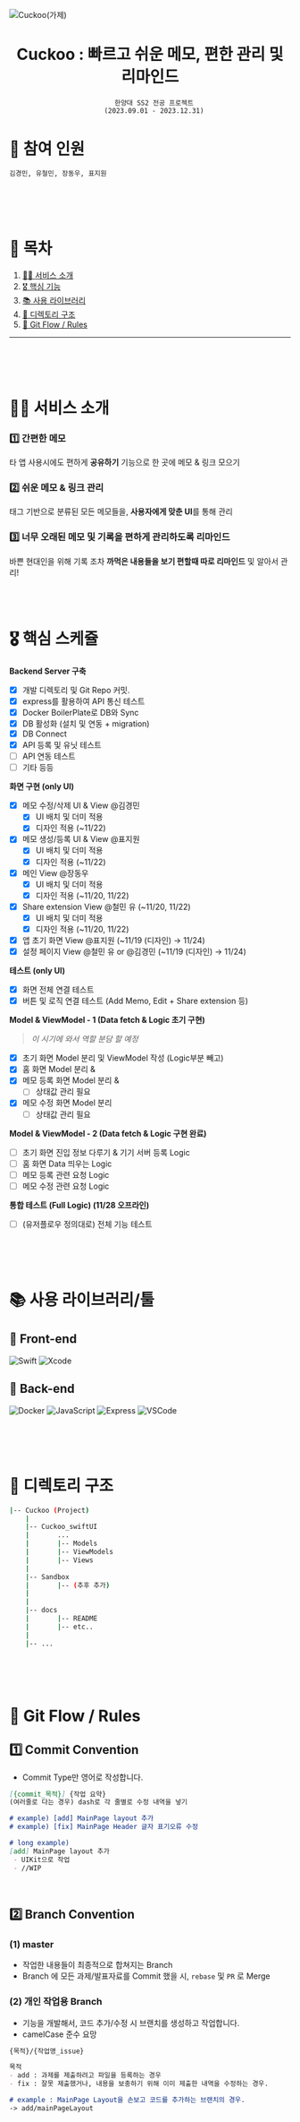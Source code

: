 ![Cuckoo(가제)](https://media.discordapp.net/attachments/1158743054107279413/1158749790969008168/image.png?ex=652e84d6&is=651c0fd6&hm=79555463628be2b4bea6f357a0b9c49741becb5249de93c515d5a15ce7ba8009&=&width=2699&height=880)

<div align='center'>
    <h1>Cuckoo : 빠르고 쉬운 메모, 편한 관리 및 리마인드 </h1>

```
  한양대 SS2 전공 프로젝트
  (2023.09.01 - 2023.12.31)
```

</div>

# 🚀 참여 인원

```bash
김경민, 유철민, 장동우, 표지원
```

<br>
<br>
<br>

# 🥛 목차

1. [🙋‍♂️ 서비스 소개](#%EF%B8%8F-서비스-소개)
2. [🎖️ 핵심 기능](#%EF%B8%8F-핵심-기능)
3. [📚 사용 라이브러리](#-사용-라이브러리)
4. [📖 디렉토리 구조](#-디렉토리-구조)
5. [🙏 Git Flow / Rules](#-git-flow--rules)

---

<br>
<br>
<br>

# 🙋‍♂️ 서비스 소개


### 1️⃣ 간편한 메모

타 앱 사용시에도 편하게 **공유하기** 기능으로 한 곳에 메모 & 링크 모으기

### 2️⃣ 쉬운 메모 & 링크 관리

태그 기반으로 분류된 모든 메모들을, **사용자에게 맞춘 UI**를 통해 관리

### 3️⃣ 너무 오래된 메모 및 기록을 편하게 관리하도록 리마인드

바쁜 현대인을 위해 기록 조차 **까먹은 내용들을 보기 편할때 따로 리마인드** 및 알아서 관리!

<br>
<br>

# 🎖️ 핵심 스케쥴

**Backend Server 구축**

-   [x] 개발 디렉토리 및 Git Repo 커밋.
-   [x] express를 활용하여 API 통신 테스트
-   [x] Docker BoilerPlate로 DB와 Sync
-   [x] DB 활성화 (설치 및 연동 + migration)
-   [x] DB Connect
-   [x] API 등록 및 유닛 테스트
-   [ ] API 연동 테스트
-   [ ] 기타 등등

**화면 구현 (only UI)**

- [x]  메모 수정/삭제 UI & View @김경민
    - [x]  UI 배치 및 더미 적용
    - [x]  디자인 적용 (~11/22)
- [x]  메모 생성/등록 UI & View @표지원
    - [x]  UI 배치 및 더미 적용
    - [x]  디자인 적용 (~11/22)
- [x]  메인 View @장동우
    - [x]  UI 배치 및 더미 적용
    - [x]  디자인 적용 (~11/20, 11/22)
- [x]  Share extension View @철민 유 (~11/20, 11/22)
    - [x]  UI 배치 및 더미 적용
    - [x]  디자인 적용 (~11/20, 11/22)
- [x]  앱 초기 화면 View @표지원  (~11/19 (디자인) → 11/24)
- [x]  설정 페이지 View @철민 유 or @김경민  (~11/19 (디자인) → 11/24)

**테스트 (only UI)**

- [x]  화면 전체 연결 테스트
- [x]  버튼 및 로직 연결 테스트 (Add Memo, Edit + Share extension 등)

**Model & ViewModel - 1 (Data fetch & Logic 초기 구현)**

> *이 시기에 와서 역할 분담 할 예정*
> 
- [x]  초기 화면 Model 분리 및 ViewModel 작성 (Logic부분 빼고)
- [x]  홈 화면 Model 분리 &
- [x]  메모 등록 화면 Model 분리 &
    - [ ]  상태값 관리 필요
- [x]  메모 수정 화면 Model 분리
    - [ ]  상태값 관리 필요

**Model & ViewModel - 2 (Data fetch & Logic 구현 완료)**

- [ ]  초기 화면 진입 정보 다루기 & 기기 서버 등록 Logic
- [ ]  홈 화면 Data 띄우는 Logic
- [ ]  메모 등록 관련 요청 Logic
- [ ]  메모 수정 관련 요청 Logic

**통합 테스트 (Full Logic) (11/28 오프라인)**

- [ ]  (유저플로우 정의대로) 전체 기능 테스트

<br>
<br>
<br>

# 📚 사용 라이브러리/툴

## 🙌 Front-end
![Swift](https://img.shields.io/badge/Swift-F05138?style=for-the-badge&logo=swift&logoColor=white)
![Xcode](https://img.shields.io/badge/Xcode-147EFB?style=for-the-badge&logo=xcode&logoColor=white)

## 🐚 Back-end
![Docker](https://img.shields.io/badge/Docker-2496ED?style=for-the-badge&logo=docker&logoColor=white)
![JavaScript](https://img.shields.io/badge/JavaScript-F7DF1E?style=for-the-badge&logo=javascript&logoColor=white)
![Express](https://img.shields.io/badge/Express-000000?style=for-the-badge&logo=express&logoColor=white)
![VSCode](https://img.shields.io/badge/visualstudiocode-007ACC?style=for-the-badge&logo=visualstudiocode&logoColor=white)

<br>
<br>
<br>

# 📖 디렉토리 구조

```bash
|-- Cuckoo (Project)
    |
    |-- Cuckoo_swiftUI
    |       ...
    |       |-- Models
    |       |-- ViewModels
    |       |-- Views
    |
    |-- Sandbox
    |       |-- (추후 추가)
    |
    |
    |-- docs
    |       |-- README
    |       |-- etc..
    |
    |-- ...
```

<br>
<br>
<br>

# 🙏 Git Flow / Rules

## 1️⃣ Commit Convention

-   Commit Type만 영어로 작성합니다.

```Markdown
[{commit_목적}] {작업 요약}
(여러줄로 다는 경우) dash로 각 줄별로 수정 내역을 넣기

# example) [add] MainPage layout 추가
# example) [fix] MainPage Header 글자 표기오류 수정

# long example)
[add] MainPage layout 추가
 - UIKit으로 작업
 - //WIP
```

<br>

## 2️⃣ Branch Convention

### (1) master

-   작업한 내용들이 최종적으로 합쳐지는 Branch
-   Branch 에 모든 과제/발표자료를 Commit 했을 시, `rebase` 및 `PR` 로 Merge

### (2) 개인 작업용 Branch

-   기능을 개발해서, 코드 추가/수정 시 브랜치를 생성하고 작업합니다.
-   camelCase 준수 요망

```Markdown
{목적}/{작업명_issue}

목적
- add : 과제를 제출하려고 파일을 등록하는 경우
- fix : 잘못 제출했거나, 내용을 보충하기 위해 이미 제출한 내역을 수정하는 경우.

# example : MainPage Layout을 손보고 코드를 추가하는 브랜치의 경우.
-> add/mainPageLayout
```

<br>
